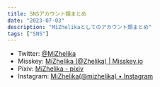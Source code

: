 ```yaml
---
title: SNSアカウント類まとめ
date: "2023-07-03"
description: "MiZhelikaとしてのアカウント類まとめ"
tags: ["SNS"]
---
```


-   Twitter: [@MiZhelika](https://twitter.com/MiZhelika)
-   Misskey: [MiZhelika (@Zhelika) | Misskey.io](https://misskey.io/@Zhelika)
-   Pixiv: [MiZhelika - pixiv](https://www.pixiv.net/users/20734212)
-   Instagram: [MiZhelika(@mizhelika) • Instagram](https://www.instagram.com/mizhelika/)
